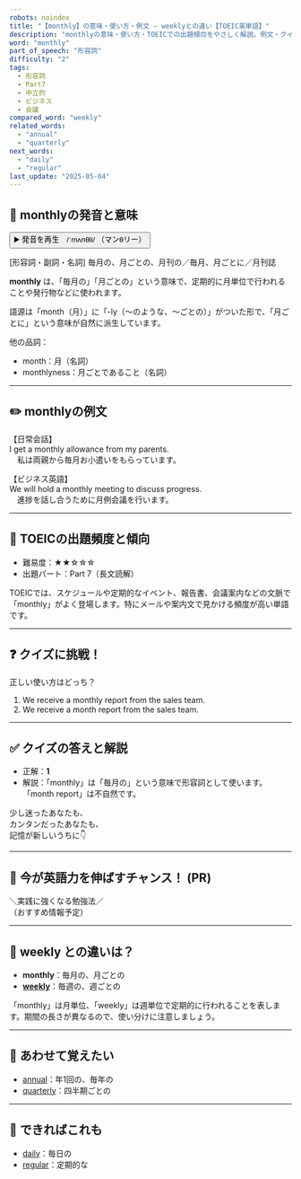 ```yaml
---
robots: noindex
title: "【monthly】の意味・使い方・例文 ― weeklyとの違い【TOEIC英単語】"
description: "monthlyの意味・使い方・TOEICでの出題傾向をやさしく解説。例文・クイズ付きでweeklyとの違いもわかりやすく学べます。"
word: "monthly"
part_of_speech: "形容詞"
difficulty: "2"
tags:
  - 形容詞
  - Part7
  - 中立的
  - ビジネス
  - 会議
compared_word: "weekly"
related_words:
  - "annual"
  - "quarterly"
next_words:
  - "daily"
  - "regular"
last_update: "2025-05-04"
---
```


## 🔰 monthlyの発音と意味

<button class="play-audio" onclick="playTTS('monthly')">
  <span class="play-audio-main">
    ▶️ 発音を再生　/ˈmʌnθli/
  </span>
  <span class="play-audio-sub">
    （マンθリー）
  </span>
</button>

[形容詞・副詞・名詞] 毎月の、月ごとの、月刊の／毎月、月ごとに／月刊誌

**monthly** は、「毎月の」「月ごとの」という意味で、定期的に月単位で行われることや発行物などに使われます。

語源は「month（月）」に「-ly（～のような、～ごとの）」がついた形で、「月ごとに」という意味が自然に派生しています。

他の品詞：  
- month：月（名詞）
- monthlyness：月ごとであること（名詞）

---

## ✏️ monthlyの例文

【日常会話】  
I get a monthly allowance from my parents.  
　私は両親から毎月お小遣いをもらっています。

【ビジネス英語】  
We will hold a monthly meeting to discuss progress.  
　進捗を話し合うために月例会議を行います。

---

## 🎯 TOEICの出題頻度と傾向

- 難易度：★★☆☆☆
- 出題パート：Part 7（長文読解）

TOEICでは、スケジュールや定期的なイベント、報告書、会議案内などの文脈で「monthly」がよく登場します。特にメールや案内文で見かける頻度が高い単語です。

---

## ❓ クイズに挑戦！

正しい使い方はどっち？

1. We receive a monthly report from the sales team.  
2. We receive a month report from the sales team.

---

## ✅ クイズの答えと解説

- 正解：**1**
- 解説：「monthly」は「毎月の」という意味で形容詞として使います。「month report」は不自然です。

少し迷ったあなたも、  
カンタンだったあなたも、  
記憶が新しいうちに👇️

---

## 🚀 今が英語力を伸ばすチャンス！ (PR)

<div class="info-center">
＼実践に強くなる勉強法／<br>  
（おすすめ情報予定）
</div>

---

## 🤔  weekly との違いは？

- **monthly**：毎月の、月ごとの
- **[weekly](/word/weekly/)**：毎週の、週ごとの

「monthly」は月単位、「weekly」は週単位で定期的に行われることを表します。期間の長さが異なるので、使い分けに注意しましょう。

---

## 🧩 あわせて覚えたい

- [annual](/word/annual/)：年1回の、毎年の
- [quarterly](/word/quarterly/)：四半期ごとの

---

## 📖 できればこれも

- [daily](/word/daily/)：毎日の
- [regular](/word/regular/)：定期的な

<!-- cvid: aid45_bid46 -->
